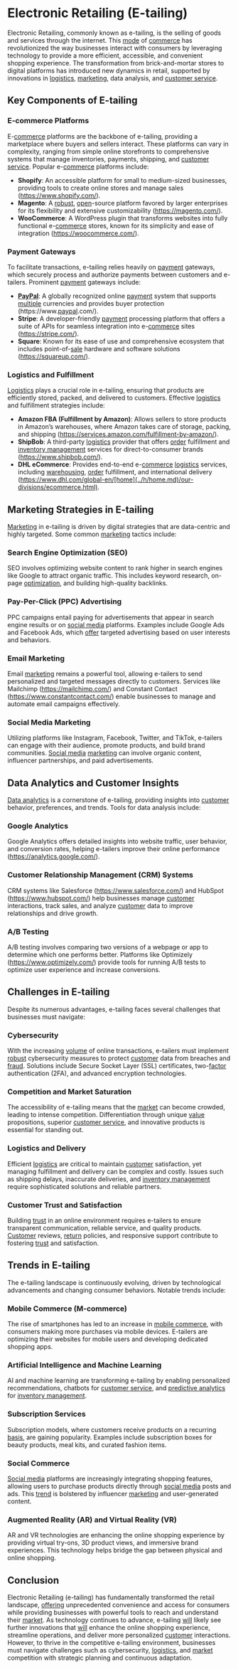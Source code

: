 # Electronic Retailing (E-tailing)

Electronic Retailing, commonly known as e-tailing, is the selling of goods and services through the internet. This [mode](../m/mode.md) of [commerce](../c/commerce.md) has revolutionized the way businesses interact with consumers by leveraging technology to provide a more efficient, accessible, and convenient shopping experience. The transformation from brick-and-mortar stores to digital platforms has introduced new dynamics in retail, supported by innovations in [logistics](../l/logistics.md), [marketing](../m/marketing.md), data analysis, and [customer service](../c/customer_service.md).

## Key Components of E-tailing

### E-commerce Platforms

E-[commerce](../c/commerce.md) platforms are the backbone of e-tailing, providing a marketplace where buyers and sellers interact. These platforms can vary in complexity, ranging from simple online storefronts to comprehensive systems that manage inventories, payments, shipping, and [customer service](../c/customer_service.md). Popular e-[commerce](../c/commerce.md) platforms include:

- **Shopify**: An accessible platform for small to medium-sized businesses, providing tools to create online stores and manage sales (https://www.shopify.com/).
- **Magento**: A [robust](../r/robust.md), [open](../o/open.md)-source platform favored by larger enterprises for its flexibility and extensive customizability (https://magento.com/).
- **WooCommerce**: A WordPress plugin that transforms websites into fully functional e-[commerce](../c/commerce.md) stores, known for its simplicity and ease of integration (https://woocommerce.com/).

### Payment Gateways

To facilitate transactions, e-tailing relies heavily on [payment](../p/payment.md) gateways, which securely process and authorize payments between customers and e-tailers. Prominent [payment](../p/payment.md) gateways include:

- **[PayPal](../p/paypal.md)**: A globally recognized online [payment](../p/payment.md) system that supports [multiple](../m/multiple.md) currencies and provides buyer protection (https://www.[paypal](../p/paypal.md).com/).
- **Stripe**: A developer-friendly [payment](../p/payment.md) processing platform that offers a suite of APIs for seamless integration into e-[commerce](../c/commerce.md) sites (https://stripe.com/).
- **Square**: Known for its ease of use and comprehensive ecosystem that includes point-of-[sale](../s/sale.md) hardware and software solutions (https://squareup.com/).

### Logistics and Fulfillment 

[Logistics](../l/logistics.md) plays a crucial role in e-tailing, ensuring that products are efficiently stored, packed, and delivered to customers. Effective [logistics](../l/logistics.md) and fulfillment strategies include:

- **Amazon FBA (Fulfillment by Amazon)**: Allows sellers to store products in Amazon’s warehouses, where Amazon takes care of storage, packing, and shipping (https://services.amazon.com/fulfillment-by-amazon/).
- **ShipBob**: A third-party [logistics](../l/logistics.md) provider that offers [order](../o/order.md) fulfillment and [inventory management](../i/inventory_management.md) services for direct-to-consumer brands (https://www.shipbob.com/).
- **DHL eCommerce**: Provides end-to-end e-[commerce](../c/commerce.md) [logistics](../l/logistics.md) services, including [warehousing](../w/warehousing.md), [order](../o/order.md) fulfillment, and international delivery (https://www.dhl.com/global-en/[home](../h/home.md)/our-divisions/ecommerce.html).

## Marketing Strategies in E-tailing

[Marketing](../m/marketing.md) in e-tailing is driven by digital strategies that are data-centric and highly targeted. Some common [marketing](../m/marketing.md) tactics include:

### Search Engine Optimization (SEO)

SEO involves optimizing website content to rank higher in search engines like Google to attract organic traffic. This includes keyword research, on-page [optimization](../o/optimization.md), and building high-quality backlinks.

### Pay-Per-Click (PPC) Advertising

PPC campaigns entail paying for advertisements that appear in search engine results or on [social media](../s/social_media.md) platforms. Examples include Google Ads and Facebook Ads, which [offer](../o/offer.md) targeted advertising based on user interests and behaviors.

### Email Marketing

Email [marketing](../m/marketing.md) remains a powerful tool, allowing e-tailers to send personalized and targeted messages directly to customers. Services like Mailchimp (https://mailchimp.com/) and Constant Contact (https://www.constantcontact.com/) enable businesses to manage and automate email campaigns effectively.

### Social Media Marketing

Utilizing platforms like Instagram, Facebook, Twitter, and TikTok, e-tailers can engage with their audience, promote products, and build brand communities. [Social media](../s/social_media.md) [marketing](../m/marketing.md) can involve organic content, influencer partnerships, and paid advertisements.

## Data Analytics and Customer Insights

[Data analytics](../d/data_analytics.md) is a cornerstone of e-tailing, providing insights into [customer](../c/customer.md) behavior, preferences, and trends. Tools for data analysis include:

### Google Analytics

Google Analytics offers detailed insights into website traffic, user behavior, and conversion rates, helping e-tailers improve their online performance (https://analytics.google.com/).

### Customer Relationship Management (CRM) Systems

CRM systems like Salesforce (https://www.salesforce.com/) and HubSpot (https://www.hubspot.com/) help businesses manage [customer](../c/customer.md) interactions, track sales, and analyze [customer](../c/customer.md) data to improve relationships and drive growth.

### A/B Testing

A/B testing involves comparing two versions of a webpage or app to determine which one performs better. Platforms like Optimizely (https://www.optimizely.com/) provide tools for running A/B tests to optimize user experience and increase conversions.

## Challenges in E-tailing

Despite its numerous advantages, e-tailing faces several challenges that businesses must navigate:

### Cybersecurity

With the increasing [volume](../v/volume.md) of online transactions, e-tailers must implement [robust](../r/robust.md) cybersecurity measures to protect [customer](../c/customer.md) data from breaches and [fraud](../f/fraud.md). Solutions include Secure Socket Layer (SSL) certificates, two-[factor](../f/factor.md) authentication (2FA), and advanced encryption technologies.

### Competition and Market Saturation

The accessibility of e-tailing means that the [market](../m/market.md) can become crowded, leading to intense competition. Differentiation through unique [value](../v/value.md) propositions, superior [customer service](../c/customer_service.md), and innovative products is essential for standing out.

### Logistics and Delivery

Efficient [logistics](../l/logistics.md) are critical to maintain [customer](../c/customer.md) satisfaction, yet managing fulfillment and delivery can be complex and costly. Issues such as shipping delays, inaccurate deliveries, and [inventory management](../i/inventory_management.md) require sophisticated solutions and reliable partners.

### Customer Trust and Satisfaction

Building [trust](../t/trust.md) in an online environment requires e-tailers to ensure transparent communication, reliable service, and quality products. [Customer](../c/customer.md) reviews, [return](../r/return.md) policies, and responsive support contribute to fostering [trust](../t/trust.md) and satisfaction.

## Trends in E-tailing

The e-tailing landscape is continuously evolving, driven by technological advancements and changing consumer behaviors. Notable trends include:

### Mobile Commerce (M-commerce)

The rise of smartphones has led to an increase in [mobile commerce](../m/mobile_commerce.md), with consumers making more purchases via mobile devices. E-tailers are optimizing their websites for mobile users and developing dedicated shopping apps.

### Artificial Intelligence and Machine Learning

AI and machine learning are transforming e-tailing by enabling personalized recommendations, chatbots for [customer service](../c/customer_service.md), and [predictive analytics](../p/predictive_analytics.md) for [inventory management](../i/inventory_management.md).

### Subscription Services

Subscription models, where customers receive products on a recurring [basis](../b/basis.md), are gaining popularity. Examples include subscription boxes for beauty products, meal kits, and curated fashion items.

### Social Commerce

[Social media](../s/social_media.md) platforms are increasingly integrating shopping features, allowing users to purchase products directly through [social media](../s/social_media.md) posts and ads. This [trend](../t/trend.md) is bolstered by influencer [marketing](../m/marketing.md) and user-generated content.

### Augmented Reality (AR) and Virtual Reality (VR)

AR and VR technologies are enhancing the online shopping experience by providing virtual try-ons, 3D product views, and immersive brand experiences. This technology helps bridge the gap between physical and online shopping.

## Conclusion

Electronic Retailing (e-tailing) has fundamentally transformed the retail landscape, [offering](../o/offering.md) unprecedented convenience and access for consumers while providing businesses with powerful tools to reach and understand their [market](../m/market.md). As technology continues to advance, e-tailing [will](../w/will.md) likely see further innovations that [will](../w/will.md) enhance the online shopping experience, streamline operations, and deliver more personalized [customer](../c/customer.md) interactions. However, to thrive in the competitive e-tailing environment, businesses must navigate challenges such as cybersecurity, [logistics](../l/logistics.md), and [market](../m/market.md) competition with strategic planning and continuous adaptation.